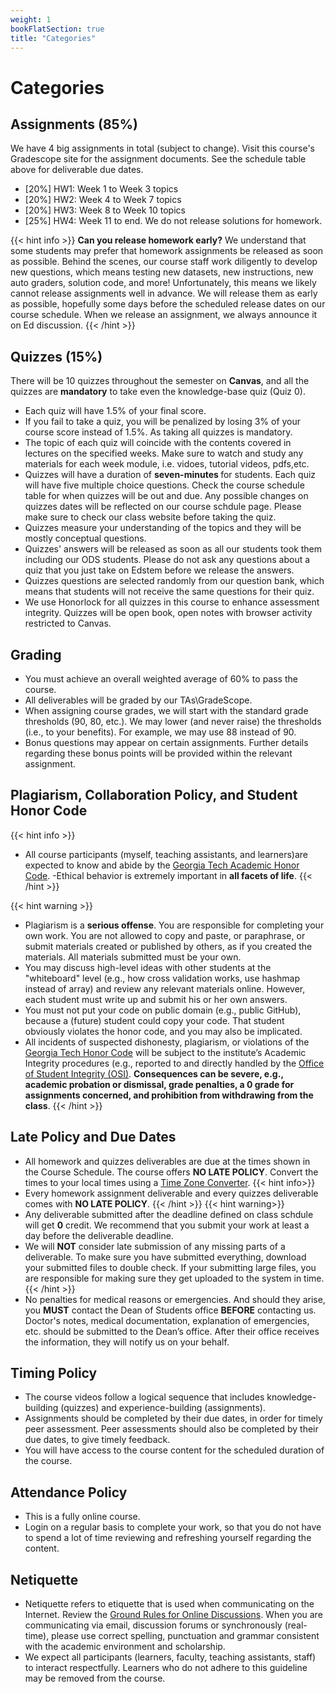 ```yaml
---
weight: 1
bookFlatSection: true
title: "Categories"
---
```


# Categories

## Assignments (85%)
We have 4 big assignments in total (subject to change). Visit this course's Gradescope site for the assignment documents. See the schedule table above for deliverable due dates.

- [20%] HW1: Week 1 to Week 3 topics
- [20%] HW2: Week 4 to Week 7 topics
- [20%] HW3: Week 8 to Week 10 topics
- [25%] HW4: Week 11 to end.
We do not release solutions for homework.

{{< hint info >}}
**Can you release homework early?** We understand that some students may prefer that homework assignments be released as soon as possible. Behind the scenes, our course staff work diligently to develop new questions, which means testing new datasets, new instructions, new auto graders, solution code, and more! Unfortunately, this means we likely cannot release assignments well in advance. We will release them as early as possible, hopefully some days before the scheduled release dates on our course schedule. When we release an assignment, we always announce it on Ed discussion.
{{< /hint >}}

## Quizzes (15%)

There will be 10 quizzes throughout the semester on <strong>Canvas</strong>, and all the quizzes are <strong>mandatory</strong> to take even the knowledge-base quiz (Quiz 0).
- Each quiz will have 1.5% of your final score.
- If you fail to take a quiz, you will be penalized by losing 3% of your course score instead of 1.5%. As taking all quizzes is mandatory.
- The topic of each quiz will coincide with the contents covered in lectures on the specified weeks. Make sure to watch and study any materials for each week module, i.e. vidoes, tutorial videos, pdfs,etc.
- Quizzes will have a duration of <strong> seven-minutes </strong> for students. Each quiz will have five multiple choice questions. Check the course schedule table for when quizzes will be out and due. Any possible changes on quizzes dates will be reflected on our course schdule page. Please make sure to check our class website before taking the quiz.
- Quizzes measure your understanding of the topics and they will be mostly conceptual questions.
- Quizzes' answers will be released as soon as all our students took them including our ODS students. Please do not ask any questions about a quiz that you just take on Edstem before we release the answers.
- Quizzes questions are selected randomly from our question bank, which means that students will not receive the same questions for their quiz.
- We use Honorlock for all quizzes in this course to enhance assessment integrity. Quizzes will be open book, open notes with browser activity restricted to Canvas.

## Grading
- You must achieve an overall weighted average of 60% to pass the course.
- All deliverables will be graded by our TAs\GradeScope.
- When assigning course grades, we will start with the standard grade thresholds (90, 80, etc.). We may lower (and never raise) the thresholds (i.e., to your benefits). For example, we may use 88 instead of 90.
- Bonus questions may appear on certain assignments. Further details regarding these bonus points will be provided within the relevant assignment.

## Plagiarism, Collaboration Policy, and Student Honor Code

{{< hint info >}}
- All course participants (myself, teaching assistants, and learners)are expected to know and abide by the [Georgia Tech Academic Honor Code](http://policylibrary.gatech.edu/student-affairs/academic-honor-code).
-Ethical behavior is extremely important in **all facets of life**.
{{< /hint >}}

{{< hint warning >}}
- Plagiarism is a **serious offense**. You are responsible for completing your own work. You are not allowed to copy and paste, or paraphrase, or submit materials created or published by others, as if you created the materials. All materials submitted must be your own.
- You may discuss high-level ideas with other students at the "whiteboard" level (e.g., how cross validation works, use hashmap instead of array) and review any relevant materials online. However, each student must write up and submit his or her own answers.
- You must not put your code on public domain (e.g., public GitHub), because a (future) student could copy your code. That student obviously violates the honor code, and you may also be implicated.
- All incidents of suspected dishonesty, plagiarism, or violations of the <a href="https://policylibrary.gatech.edu/student-affairs/academic-honor-code">Georgia Tech Honor Code</a> will be subject to the institute’s Academic Integrity procedures (e.g., reported to and directly handled by the [Office of Student Integrity (OSI)](http://osi.gatech.edu/). **Consequences can be severe, e.g., academic probation or dismissal, grade penalties, a 0 grade for assignments concerned, and prohibition from withdrawing from the class**.
{{< /hint >}}

## Late Policy and Due Dates

- All homework and quizzes deliverables are due at the times shown in the Course Schedule. The course offers **NO LATE POLICY**. Convert the times to your local times using a [Time Zone Converter](https://www.timeanddate.com/worldclock/converter.html?iso=20180109T115900&p1=tz_aoe&p2=tz_et&p3=tz_pt&p4=1440").
{{< hint info>}}
- Every homework assignment deliverable and every quizzes deliverable comes with **NO LATE POLICY**.
{{< /hint >}}
{{< hint warning>}}
- Any deliverable submitted after the deadline defined on class schdule will get **0** credit. We recommend that you submit your work at least a day before the deliverable deadline.
- We will **NOT** consider late submission of any missing parts of a deliverable. To make sure you have submitted everything, download your submitted files to double check. If your submitting large files, you are responsible for making sure they get uploaded to the system in time.
{{< /hint >}}
- No penalties for medical reasons or emergencies. And should they arise, you **MUST** contact the Dean of Students office **BEFORE** contacting us. Doctor's notes, medical documentation, explanation of emergencies, etc. should be submitted to the Dean’s office. After their office receives the information, they will notify us on your behalf.

## Timing Policy
- The course videos follow a logical sequence that includes knowledge-building (quizzes) and experience-building (assignments).
- Assignments should be completed by their due dates, in order for timely peer assessment. Peer assessments should also be completed by their due dates, to give timely feedback.
- You will have access to the course content for the scheduled duration of the course.

## Attendance Policy
- This is a fully online course.
- Login on a regular basis to complete your work, so that you do not have to spend a lot of time reviewing and refreshing yourself regarding the content.

## Netiquette
- Netiquette refers to etiquette that is used when communicating on the Internet. Review the [Ground Rules for Online Discussions](http://blog.online.colostate.edu/blog/online-teaching/5-discussion-ground-rules-for-the-online-classroom/). When you are communicating via email, discussion forums or synchronously (real-time), please use correct spelling, punctuation and grammar consistent with the academic environment and scholarship.
- We expect all participants (learners, faculty, teaching assistants, staff) to interact respectfully. Learners who do not adhere to this guideline may be removed from the course.